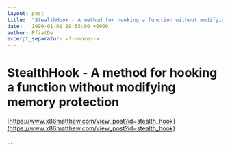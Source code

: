 ```yaml
---
layout: post
title:  "StealthHook - A method for hooking a function without modifying memory protection"
date:   1990-01-01 19:55:00 +0000
author: PfiatDe
excerpt_separator: <!--more-->
---
```


# StealthHook - A method for hooking a function without modifying memory protection
[https://www.x86matthew.com/view_post?id=stealth_hook](https://www.x86matthew.com/view_post?id=stealth_hook)

...
<!--more-->
